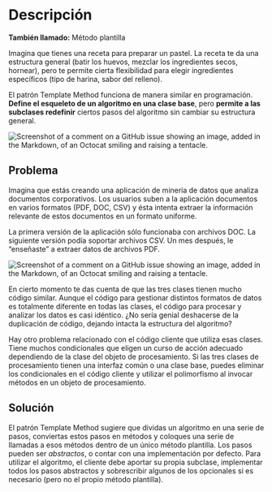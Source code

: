 # Descripción

**También llamado:** Método plantilla

Imagina que tienes una receta para preparar un pastel. La receta te da una estructura general (batir los huevos, mezclar los ingredientes secos, hornear), pero te permite cierta flexibilidad para elegir ingredientes específicos (tipo de harina, sabor del relleno).

El patrón Template Method funciona de manera similar en programación. **Define el esqueleto de un algoritmo en una clase base**, pero **permite a las subclases redefinir** ciertos pasos del algoritmo sin cambiar su estructura general.

![Screenshot of a comment on a GitHub issue showing an image, added in the Markdown, of an Octocat smiling and raising a tentacle.](https://refactoring.guru/images/patterns/content/template-method/template-method.png)

## Problema

Imagina que estás creando una aplicación de minería de datos que analiza documentos corporativos. Los usuarios suben a la aplicación documentos en varios formatos (PDF, DOC, CSV) y ésta intenta extraer la información relevante de estos documentos en un formato uniforme.

La primera versión de la aplicación sólo funcionaba con archivos DOC. La siguiente versión podía soportar archivos CSV. Un mes después, le “enseñaste” a extraer datos de archivos PDF.

![Screenshot of a comment on a GitHub issue showing an image, added in the Markdown, of an Octocat smiling and raising a tentacle.](https://refactoring.guru/images/patterns/diagrams/template-method/problem.png)

En cierto momento te das cuenta de que las tres clases tienen mucho código similar. Aunque el código para gestionar distintos formatos de datos es totalmente diferente en todas las clases, el código para procesar y analizar los datos es casi idéntico. ¿No sería genial deshacerse de la duplicación de código, dejando intacta la estructura del algoritmo?

Hay otro problema relacionado con el código cliente que utiliza esas clases. Tiene muchos condicionales que eligen un curso de acción adecuado dependiendo de la clase del objeto de procesamiento. Si las tres clases de procesamiento tienen una interfaz común o una clase base, puedes eliminar los condicionales en el código cliente y utilizar el polimorfismo al invocar métodos en un objeto de procesamiento.

## Solución

El patrón Template Method sugiere que dividas un algoritmo en una serie de pasos, conviertas estos pasos en métodos y coloques una serie de llamadas a esos métodos dentro de un único método plantilla. Los pasos pueden ser _abstractos_, o contar con una implementación por defecto. Para utilizar el algoritmo, el cliente debe aportar su propia subclase, implementar todos los pasos abstractos y sobrescribir algunos de los opcionales si es necesario (pero no el propio método plantilla).
